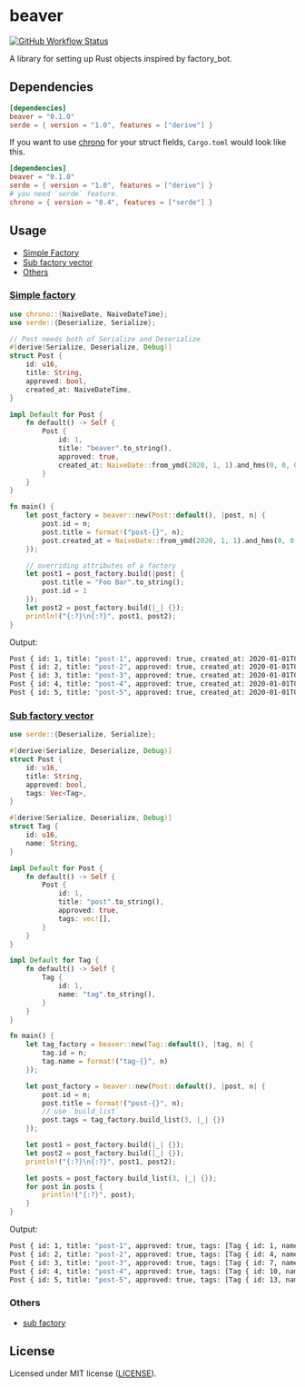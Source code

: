 # beaver

[![GitHub Workflow Status](https://img.shields.io/github/workflow/status/TaKO8Ki/beaver/CI/master)](https://github.com/TaKO8Ki/beaver/actions)

A library for setting up Rust objects inspired by factory_bot.

## Dependencies

```toml
[dependencies]
beaver = "0.1.0"
serde = { version = "1.0", features = ["derive"] }
```

If you want to use [chrono](https://docs.rs/chrono/) for your struct fields, `Cargo.toml` would look like this. 

```toml
[dependencies]
beaver = "0.1.0"
serde = { version = "1.0", features = ["derive"] }
# you need `serde` feature.
chrono = { version = "0.4", features = ["serde"] }
```

## Usage

- [Simple Factory](#simple-factory)
- [Sub factory vector](#sub-factory-vector)
- [Others](#others)

### [Simple factory](examples/simple.rs)

```rust
use chrono::{NaiveDate, NaiveDateTime};
use serde::{Deserialize, Serialize};

// Post needs both of Serialize and Deserialize
#[derive(Serialize, Deserialize, Debug)]
struct Post {
    id: u16,
    title: String,
    approved: bool,
    created_at: NaiveDateTime,
}

impl Default for Post {
    fn default() -> Self {
        Post {
            id: 1,
            title: "beaver".to_string(),
            approved: true,
            created_at: NaiveDate::from_ymd(2020, 1, 1).and_hms(0, 0, 0),
        }
    }
}

fn main() {
    let post_factory = beaver::new(Post::default(), |post, n| {
        post.id = n;
        post.title = format!("post-{}", n);
        post.created_at = NaiveDate::from_ymd(2020, 1, 1).and_hms(0, 0, 0)
    });

    // overriding attributes of a factory
    let post1 = post_factory.build(|post| {
        post.title = "Foo Bar".to_string();
        post.id = 1
    });
    let post2 = post_factory.build(|_| {});
    println!("{:?}\n{:?}", post1, post2);
}
```

Output:

```sh
Post { id: 1, title: "post-1", approved: true, created_at: 2020-01-01T00:00:00 }
Post { id: 2, title: "post-2", approved: true, created_at: 2020-01-01T00:00:00 }
Post { id: 3, title: "post-3", approved: true, created_at: 2020-01-01T00:00:00 }
Post { id: 4, title: "post-4", approved: true, created_at: 2020-01-01T00:00:00 }
Post { id: 5, title: "post-5", approved: true, created_at: 2020-01-01T00:00:00 }
```

### [Sub factory vector](examples/sub_factory_vector.rs)

```rust
use serde::{Deserialize, Serialize};

#[derive(Serialize, Deserialize, Debug)]
struct Post {
    id: u16,
    title: String,
    approved: bool,
    tags: Vec<Tag>,
}

#[derive(Serialize, Deserialize, Debug)]
struct Tag {
    id: u16,
    name: String,
}

impl Default for Post {
    fn default() -> Self {
        Post {
            id: 1,
            title: "post".to_string(),
            approved: true,
            tags: vec![],
        }
    }
}

impl Default for Tag {
    fn default() -> Self {
        Tag {
            id: 1,
            name: "tag".to_string(),
        }
    }
}

fn main() {
    let tag_factory = beaver::new(Tag::default(), |tag, n| {
        tag.id = n;
        tag.name = format!("tag-{}", n)
    });

    let post_factory = beaver::new(Post::default(), |post, n| {
        post.id = n;
        post.title = format!("post-{}", n);
        // use `build_list`
        post.tags = tag_factory.build_list(3, |_| {})
    });

    let post1 = post_factory.build(|_| {});
    let post2 = post_factory.build(|_| {});
    println!("{:?}\n{:?}", post1, post2);

    let posts = post_factory.build_list(3, |_| {});
    for post in posts {
        println!("{:?}", post);
    }
}
```

Output:

```sh
Post { id: 1, title: "post-1", approved: true, tags: [Tag { id: 1, name: "tag-1" }, Tag { id: 2, name: "tag-2" }, Tag { id: 3, name: "tag-3" }] }
Post { id: 2, title: "post-2", approved: true, tags: [Tag { id: 4, name: "tag-4" }, Tag { id: 5, name: "tag-5" }, Tag { id: 6, name: "tag-6" }] }
Post { id: 3, title: "post-3", approved: true, tags: [Tag { id: 7, name: "tag-7" }, Tag { id: 8, name: "tag-8" }, Tag { id: 9, name: "tag-9" }] }
Post { id: 4, title: "post-4", approved: true, tags: [Tag { id: 10, name: "tag-10" }, Tag { id: 11, name: "tag-11" }, Tag { id: 12, name: "tag-12" }] }
Post { id: 5, title: "post-5", approved: true, tags: [Tag { id: 13, name: "tag-13" }, Tag { id: 14, name: "tag-14" }, Tag { id: 15, name: "tag-15" }] }
```

### Others

- [sub factory](examples/sub_factory.rs)

## License

Licensed under MIT license ([LICENSE](LICENSE)).
